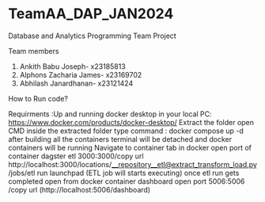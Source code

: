 # TeamAA_DAP_JAN2024
Database and Analytics Programming Team Project 

Team members
1. Ankith Babu Joseph- x23185813
2. Alphons Zacharia James- x23169702
3. Abhilash Janardhanan- x23121424


How to Run code?

Requirments :Up and running docker desktop in your local PC: https://www.docker.com/products/docker-desktop/
Extract the folder 
open CMD inside the extracted folder 
type command :    docker compose up -d
after building all the containers terminal will be detached and docker containers will be running
Navigate to container tab in docker 
open port of container dagster etl 3000:3000/copy url http://localhost:3000/locations/__repository__etl@extract_transform_load.py/jobs/etl 
run launchpad (ETL job will starts executing)
once etl run gets completed 
open from docker container dashboard open port 5006:5006 /copy url (http://localhost:5006/dashboard) 

